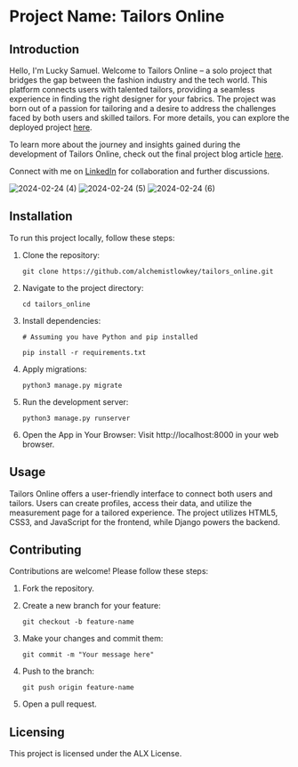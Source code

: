 # Project Name: Tailors Online

## Introduction

Hello, I'm Lucky Samuel. Welcome to Tailors Online – a solo project that bridges the gap between the fashion industry and the tech world. This platform connects users with talented tailors, providing a seamless experience in finding the right designer for your fabrics. The project was born out of a passion for tailoring and a desire to address the challenges faced by both users and skilled tailors. For more details, you can explore the deployed project [here](https://tailorsonline.tech).

To learn more about the journey and insights gained during the development of Tailors Online, check out the final project blog article [here](http://luckysamuel.me/landing_page/).

Connect with me on [LinkedIn](https://www.linkedin.com/in/lucky-samuel/) for collaboration and further discussions.


![2024-02-24 (4)](https://github.com/alchemistlowkey/tailors_online/assets/46524038/5764411f-8f24-470f-9d4b-0de6369979b7)
![2024-02-24 (5)](https://github.com/alchemistlowkey/tailors_online/assets/46524038/0042d379-7db3-44be-a168-1fd83b8cada9)
![2024-02-24 (6)](https://github.com/alchemistlowkey/tailors_online/assets/46524038/3fd1f0f2-27ed-418f-a341-d6d5aa97cbca)



## Installation

To run this project locally, follow these steps:

1. Clone the repository:
   ```
   git clone https://github.com/alchemistlowkey/tailors_online.git
   ```

2. Navigate to the project directory:
   ```
   cd tailors_online
   ```

3. Install dependencies:
   ```
   # Assuming you have Python and pip installed
   
   pip install -r requirements.txt
   ```

4. Apply migrations:
   ```
   python3 manage.py migrate
   ```

5. Run the development server:
   ```
   python3 manage.py runserver
   ```

6. Open the App in Your Browser: Visit http://localhost:8000 in your web browser.

## Usage

Tailors Online offers a user-friendly interface to connect both users and tailors. Users can create profiles, access their data, and utilize the measurement page for a tailored experience. The project utilizes HTML5, CSS3, and JavaScript for the frontend, while Django powers the backend.

## Contributing

Contributions are welcome! Please follow these steps:

1. Fork the repository.
2. Create a new branch for your feature:
   ```
   git checkout -b feature-name
   ```

3. Make your changes and commit them:
   ```
   git commit -m "Your message here"
   ```

4. Push to the branch:
   ```
   git push origin feature-name
   ```

5. Open a pull request.

## Licensing

This project is licensed under the ALX License.
